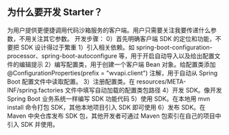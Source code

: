 ## 为什么要开发 Starter？
为用户提供更便捷调用代码沙箱服务的客户端。用户只需要关注我要传递什么参数，不用关注其它参数。
开发步骤：
0）首先明确客户端 SDK 的定位和功能，不要把 SDK 设计得过于繁重
1）引入相关依赖。如 spring-boot-configuration-processor、spring-boot-autoconfigure 等，用于开启自动导入以及给出配置文件的编辑提示
2）编写配置类，用于创建一个客户端 Bean 对象。给配置类添加 @ConfigurationProperties(prefix = "wvapi.client") 注解，用于自动从 Spring Boot 配置文件中读取配置。
3）注册配置类。在 resources/META-INF/spring.factories 文件中填写自动加载的配置类包路径
4）开发 SDK。像开发 Spring Boot 业务系统一样编写 SDK 功能代码
5）使用 SDK。在本地用 mvn install 命令打包 SDK，其他本地项目引入 SDK 即可使用
6）发布 SDK。在 Maven 中央仓库发布 SDK 包，其他开发者可通过 Maven 包索引在自己的项目中引入 SDK 并使用。
